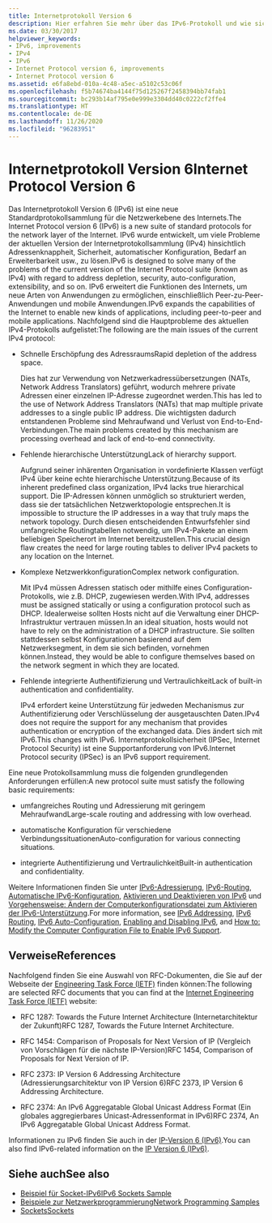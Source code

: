 ```yaml
---
title: Internetprotokoll Version 6
description: Hier erfahren Sie mehr über das IPv6-Protokoll und wie sich dieses vom IPv4-Protokoll unterscheidet. .NET Framework-Anwendungen unterstützen IPv6, erfordern jedoch möglicherweise eine Konfiguration.
ms.date: 03/30/2017
helpviewer_keywords:
- IPv6, improvements
- IPv4
- IPv6
- Internet Protocol version 6, improvements
- Internet Protocol version 6
ms.assetid: e6fa8ebd-010a-4c48-a5ec-a5102c53c06f
ms.openlocfilehash: f5b74674ba4144f75d125267f2458394bb74fab1
ms.sourcegitcommit: bc293b14af795e0e999e3304dd40c0222cf2ffe4
ms.translationtype: HT
ms.contentlocale: de-DE
ms.lasthandoff: 11/26/2020
ms.locfileid: "96283951"
---
```

# <a name="internet-protocol-version-6"></a><span data-ttu-id="b1415-104">Internetprotokoll Version 6</span><span class="sxs-lookup"><span data-stu-id="b1415-104">Internet Protocol Version 6</span></span>

<span data-ttu-id="b1415-105">Das Internetprotokoll Version 6 (IPv6) ist eine neue Standardprotokollsammlung für die Netzwerkebene des Internets.</span><span class="sxs-lookup"><span data-stu-id="b1415-105">The Internet Protocol version 6 (IPv6) is a new suite of standard protocols for the network layer of the Internet.</span></span> <span data-ttu-id="b1415-106">IPv6 wurde entwickelt, um viele Probleme der aktuellen Version der Internetprotokollsammlung (IPv4) hinsichtlich Adressenknappheit, Sicherheit, automatischer Konfiguration, Bedarf an Erweiterbarkeit usw., zu lösen.</span><span class="sxs-lookup"><span data-stu-id="b1415-106">IPv6 is designed to solve many of the problems of the current version of the Internet Protocol suite (known as IPv4) with regard to address depletion, security, auto-configuration, extensibility, and so on.</span></span> <span data-ttu-id="b1415-107">IPv6 erweitert die Funktionen des Internets, um neue Arten von Anwendungen zu ermöglichen, einschließlich Peer-zu-Peer-Anwendungen und mobile Anwendungen.</span><span class="sxs-lookup"><span data-stu-id="b1415-107">IPv6 expands the capabilities of the Internet to enable new kinds of applications, including peer-to-peer and mobile applications.</span></span> <span data-ttu-id="b1415-108">Nachfolgend sind die Hauptprobleme des aktuellen IPv4-Protokolls aufgelistet:</span><span class="sxs-lookup"><span data-stu-id="b1415-108">The following are the main issues of the current IPv4 protocol:</span></span>  
  
- <span data-ttu-id="b1415-109">Schnelle Erschöpfung des Adressraums</span><span class="sxs-lookup"><span data-stu-id="b1415-109">Rapid depletion of the address space.</span></span>  
  
     <span data-ttu-id="b1415-110">Dies hat zur Verwendung von Netzwerkadressübersetzungen (NATs, Network Address Translators) geführt, wodurch mehrere private Adressen einer einzelnen IP-Adresse zugeordnet werden.</span><span class="sxs-lookup"><span data-stu-id="b1415-110">This has led to the use of Network Address Translators (NATs) that map multiple private addresses to a single public IP address.</span></span> <span data-ttu-id="b1415-111">Die wichtigsten dadurch entstandenen Probleme sind Mehraufwand und Verlust von End-to-End-Verbindungen.</span><span class="sxs-lookup"><span data-stu-id="b1415-111">The main problems created by this mechanism are processing overhead and lack of end-to-end connectivity.</span></span>  
  
- <span data-ttu-id="b1415-112">Fehlende hierarchische Unterstützung</span><span class="sxs-lookup"><span data-stu-id="b1415-112">Lack of hierarchy support.</span></span>  
  
     <span data-ttu-id="b1415-113">Aufgrund seiner inhärenten Organisation in vordefinierte Klassen verfügt IPv4 über keine echte hierarchische Unterstützung.</span><span class="sxs-lookup"><span data-stu-id="b1415-113">Because of its inherent predefined class organization, IPv4 lacks true hierarchical support.</span></span> <span data-ttu-id="b1415-114">Die IP-Adressen können unmöglich so strukturiert werden, dass sie der tatsächlichen Netzwerktopologie entsprechen.</span><span class="sxs-lookup"><span data-stu-id="b1415-114">It is impossible to structure the IP addresses in a way that truly maps the network topology.</span></span> <span data-ttu-id="b1415-115">Durch diesen entscheidenden Entwurfsfehler sind umfangreiche Routingtabellen notwendig, um IPv4-Pakete an einem beliebigen Speicherort im Internet bereitzustellen.</span><span class="sxs-lookup"><span data-stu-id="b1415-115">This crucial design flaw creates the need for large routing tables to deliver IPv4 packets to any location on the Internet.</span></span>  
  
- <span data-ttu-id="b1415-116">Komplexe Netzwerkkonfiguration</span><span class="sxs-lookup"><span data-stu-id="b1415-116">Complex network configuration.</span></span>  
  
     <span data-ttu-id="b1415-117">Mit IPv4 müssen Adressen statisch oder mithilfe eines Configuration-Protokolls, wie z.B. DHCP, zugewiesen werden.</span><span class="sxs-lookup"><span data-stu-id="b1415-117">With IPv4, addresses must be assigned statically or using a configuration protocol such as DHCP.</span></span> <span data-ttu-id="b1415-118">Idealerweise sollten Hosts nicht auf die Verwaltung einer DHCP-Infrastruktur vertrauen müssen.</span><span class="sxs-lookup"><span data-stu-id="b1415-118">In an ideal situation, hosts would not have to rely on the administration of a DHCP infrastructure.</span></span> <span data-ttu-id="b1415-119">Sie sollten stattdessen selbst Konfigurationen basierend auf dem Netzwerksegment, in dem sie sich befinden, vornehmen können.</span><span class="sxs-lookup"><span data-stu-id="b1415-119">Instead, they would be able to configure themselves based on the network segment in which they are located.</span></span>  
  
- <span data-ttu-id="b1415-120">Fehlende integrierte Authentifizierung und Vertraulichkeit</span><span class="sxs-lookup"><span data-stu-id="b1415-120">Lack of built-in authentication and confidentiality.</span></span>  
  
     <span data-ttu-id="b1415-121">IPv4 erfordert keine Unterstützung für jedweden Mechanismus zur Authentifizierung oder Verschlüsselung der ausgetauschten Daten.</span><span class="sxs-lookup"><span data-stu-id="b1415-121">IPv4 does not require the support for any mechanism that provides authentication or encryption of the exchanged data.</span></span> <span data-ttu-id="b1415-122">Dies ändert sich mit IPv6.</span><span class="sxs-lookup"><span data-stu-id="b1415-122">This changes with IPv6.</span></span> <span data-ttu-id="b1415-123">Internetprotokollsicherheit (IPSec, Internet Protocol Security) ist eine Supportanforderung von IPv6.</span><span class="sxs-lookup"><span data-stu-id="b1415-123">Internet Protocol security (IPSec) is an IPv6 support requirement.</span></span>  
  
 <span data-ttu-id="b1415-124">Eine neue Protokollsammlung muss die folgenden grundlegenden Anforderungen erfüllen:</span><span class="sxs-lookup"><span data-stu-id="b1415-124">A new protocol suite must satisfy the following basic requirements:</span></span>  
  
- <span data-ttu-id="b1415-125">umfangreiches Routing und Adressierung mit geringem Mehraufwand</span><span class="sxs-lookup"><span data-stu-id="b1415-125">Large-scale routing and addressing with low overhead.</span></span>  
  
- <span data-ttu-id="b1415-126">automatische Konfiguration für verschiedene Verbindungssituationen</span><span class="sxs-lookup"><span data-stu-id="b1415-126">Auto-configuration for various connecting situations.</span></span>  
  
- <span data-ttu-id="b1415-127">integrierte Authentifizierung und Vertraulichkeit</span><span class="sxs-lookup"><span data-stu-id="b1415-127">Built-in authentication and confidentiality.</span></span>  
  
 <span data-ttu-id="b1415-128">Weitere Informationen finden Sie unter [IPv6-Adressierung](ipv6-addressing.md), [IPv6-Routing](ipv6-routing.md), [Automatische IPv6-Konfiguration](ipv6-auto-configuration.md), [Aktivieren und Deaktivieren von IPv6](enabling-and-disabling-ipv6.md) und [Vorgehensweise: Ändern der Computerkonfigurationsdatei zum Aktivieren der IPv6-Unterstützung](how-to-modify-the-computer-configuration-file-to-enable-ipv6-support.md).</span><span class="sxs-lookup"><span data-stu-id="b1415-128">For more information, see [IPv6 Addressing](ipv6-addressing.md), [IPv6 Routing](ipv6-routing.md), [IPv6 Auto-Configuration](ipv6-auto-configuration.md), [Enabling and Disabling IPv6](enabling-and-disabling-ipv6.md), and [How to: Modify the Computer Configuration File to Enable IPv6 Support](how-to-modify-the-computer-configuration-file-to-enable-ipv6-support.md).</span></span>  
  
## <a name="references"></a><span data-ttu-id="b1415-129">Verweise</span><span class="sxs-lookup"><span data-stu-id="b1415-129">References</span></span>  

 <span data-ttu-id="b1415-130">Nachfolgend finden Sie eine Auswahl von RFC-Dokumenten, die Sie auf der Webseite der [Engineering Task Force (IETF)](https://www.ietf.org/) finden können:</span><span class="sxs-lookup"><span data-stu-id="b1415-130">The following are selected RFC documents that you can find at the [Internet Engineering Task Force (IETF)](https://www.ietf.org/) website:</span></span>  
  
- <span data-ttu-id="b1415-131">RFC 1287: Towards the Future Internet Architecture (Internetarchitektur der Zukunft)</span><span class="sxs-lookup"><span data-stu-id="b1415-131">RFC 1287, Towards the Future Internet Architecture.</span></span>  
  
- <span data-ttu-id="b1415-132">RFC 1454: Comparison of Proposals for Next Version of IP (Vergleich von Vorschlägen für die nächste IP-Version)</span><span class="sxs-lookup"><span data-stu-id="b1415-132">RFC 1454, Comparison of Proposals for Next Version of IP.</span></span>  
  
- <span data-ttu-id="b1415-133">RFC 2373: IP Version 6 Addressing Architecture (Adressierungsarchitektur von IP Version 6)</span><span class="sxs-lookup"><span data-stu-id="b1415-133">RFC 2373, IP Version 6 Addressing Architecture.</span></span>  
  
- <span data-ttu-id="b1415-134">RFC 2374: An IPv6 Aggregatable Global Unicast Address Format (Ein globales aggregierbares Unicast-Adressenformat in IPv6)</span><span class="sxs-lookup"><span data-stu-id="b1415-134">RFC 2374, An IPv6 Aggregatable Global Unicast Address Format.</span></span>  
  
 <span data-ttu-id="b1415-135">Informationen zu IPv6 finden Sie auch in der [IP-Version 6 (IPv6)](/previous-versions/windows/it-pro/windows-server-2008-R2-and-2008/dd379498(v=ws.10)).</span><span class="sxs-lookup"><span data-stu-id="b1415-135">You can also find IPv6-related information on the [IP Version 6 (IPv6)](/previous-versions/windows/it-pro/windows-server-2008-R2-and-2008/dd379498(v=ws.10)).</span></span>  
  
## <a name="see-also"></a><span data-ttu-id="b1415-136">Siehe auch</span><span class="sxs-lookup"><span data-stu-id="b1415-136">See also</span></span>

- <span data-ttu-id="b1415-137">[Beispiel für Socket-IPv6](/previous-versions/dotnet/netframework-3.0/ms180981(v=vs.85))</span><span class="sxs-lookup"><span data-stu-id="b1415-137">[IPv6 Sockets Sample](/previous-versions/dotnet/netframework-3.0/ms180981(v=vs.85))</span></span>
- [<span data-ttu-id="b1415-138">Beispiele zur Netzwerkprogrammierung</span><span class="sxs-lookup"><span data-stu-id="b1415-138">Network Programming Samples</span></span>](network-programming-samples.md)
- [<span data-ttu-id="b1415-139">Sockets</span><span class="sxs-lookup"><span data-stu-id="b1415-139">Sockets</span></span>](sockets.md)
